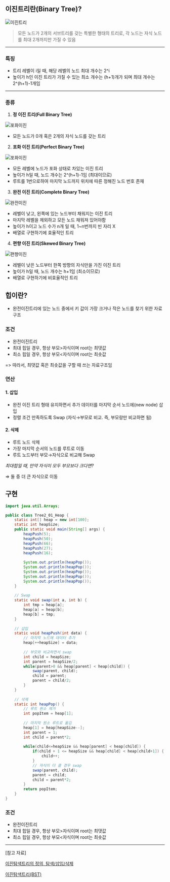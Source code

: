 ## 이진트리란(Binary Tree)?

![이진트리](./img/완전이진트리.png)

> 모든 노드가 2개의 서브트리를 갖는 특별한 형태의 트리로, 각 노드는 자식 노드를 최대 2개까지만 가질 수 있음

---

### 특징

-  트리 레벨이 i일 때, 해당 레벨의 노드 최대 개수는 2^i
-  높이가 h인 이진 트리가 가질 수 있는 최소 개수는 (h+1)개가 되며 최대 개수는 2^(h+1)-1개임

---

### 종류

1. **정 이진 트리(Full Binary Tree)**

![포화이진](./img/정이진트리.png)

- 모든 노드가 0개 혹은 2개의 자식 노드를 갖는 트리

2.  **포화 이진 트리(Perfect Binary Tree)**

![포화이진](./img/포화이진트리.png)

-   모든 레벨에 노드가 포화 상태로 차있는 이진 트리
-   높이가 h일 때, 노드 개수는 2^(h+1)-1임 (최대이므로)
-   루트를 1번으로하여 마지막 노드까지 위치에 따른 정해진 노드 번호 존재

3.  **완전 이진 트리(Complete Binary Tree)**

![완전이진](./img/완전이진트리.png)

-   레벨이 낮고, 왼쪽에 있는 노드부터 채워지는 이진 트리
-   마지막 레벨을 제외하고 모든 노드 채워져 있어야함
-   높이가 h이고 노드 수가 n개 일 때, 1~n번까지 빈 자리 X
-   배열로 구현하기에 효율적인 트리

4.  **편향 이진 트리(Skewed Binary Tree)**

![편향이진](./img/편향이진트리.png)

-   레벨이 낮은 노드부터 한쪽 방향의 자식만을 가진 이진 트리
-   높이가 h일 때, 노드 개수는 h+1임 (최소이므로)
-   배열로 구현하기에 비효율적인 트리


## 힙이란?

- 완전이진트리에 있는 노드 중에서 키 값이 가장 크거나 작은 노드를 찾기 위한 자료구조


### 조건

- 완전이진트리
- 최대 힙일 경우, 항상 부모>자식이며 root는 최댓값
- 최소 힙일 경우, 항상 부모<자식이며 root는 최솟값

=> 따라서, 최댓값 혹은 최솟값을 구할 때 쓰는 자료구조임

### 연산

#### 1. 삽입
- 완전 이진 트리 형태 유지하면서 추가 데이터를 마지막 순서 노드에(new node) 삽입
- 정렬 조건 만족하도록 Swap (자식→부모로 비교. 즉, 부모랑만 비교하면 됨)

#### 2. 삭제
- 루트 노드 삭제
- 가장 마지막 순서의 노드를 루트로 이동
- 루트 노드부터 부모→자식으로 비교해 Swap

_최대힙일 때, 만약 자식이 모두 부모보다 크다면?_

 ⇒ 둘 중 더 큰 자식으로 이동

## 구현

```Java
import java.util.Arrays;

public class Tree2_01_Heap {
	static int[] heap = new int[100];
	static int heapSize;
	public static void main(String[] args) {
		heapPush(5);
		heapPush(50);
		heapPush(66);
		heapPush(27);
		heapPush(16);
		
		System.out.println(heapPop());
		System.out.println(heapPop());
		System.out.println(heapPop());
		System.out.println(heapPop());
		System.out.println(heapPop());
	}
	
	// Swap
	static void swap(int a, int b) {
		int tmp = heap[a];
		heap[a] = heap[b];
		heap[b] = tmp;
	}
	
	// 삽입
	static void heapPush(int data) {
		// 마지막 노드에 데이터 추가
		heap[++heapSize] = data;
		
		// 부모와 비교하면서 swap
		int child = heapSize;
		int parent = heapSize/2;
		while(parent>0 && heap[parent] < heap[child]) {
			swap(parent, child);
			child = parent;
			parent = child/2;
		}
	}
	
	// 삭제
	static int heapPop() {
		// 루트 원소 제거
		int popItem = heap[1];
		
		// 마지막 원소 루트로 옮김
		heap[1] = heap[heapSize--];
		int parent = 1;
		int child = parent*2;
		
		while(child<=heapSize && heap[parent] < heap[child]) {
			if(child + 1 <= heapSize && heap[child] < heap[child+1]) {
				child++;
			}
			// 자식이 더 클 경우 swap
			swap(parent, child);
			parent = child;
			child = parent*2;
		}
		return popItem;
	}
}
```


### 조건

- 완전이진트리
- 최대 힙일 경우, 항상 부모>자식이며 root는 최댓값
- 최소 힙일 경우, 항상 부모<자식이며 root는 최솟값

---

\[참고 자료\]

[이진탐색트리의 정의, 탐색/삽입/삭제](https://dream-and-develop.tistory.com/146)

[이진탐색트리(BST)](https://yoongrammer.tistory.com/71)